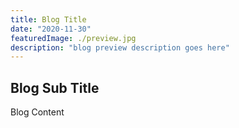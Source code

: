 ```yaml
---
title: Blog Title
date: "2020-11-30"
featuredImage: ./preview.jpg
description: "blog preview description goes here"
---
```


## Blog Sub Title

Blog Content